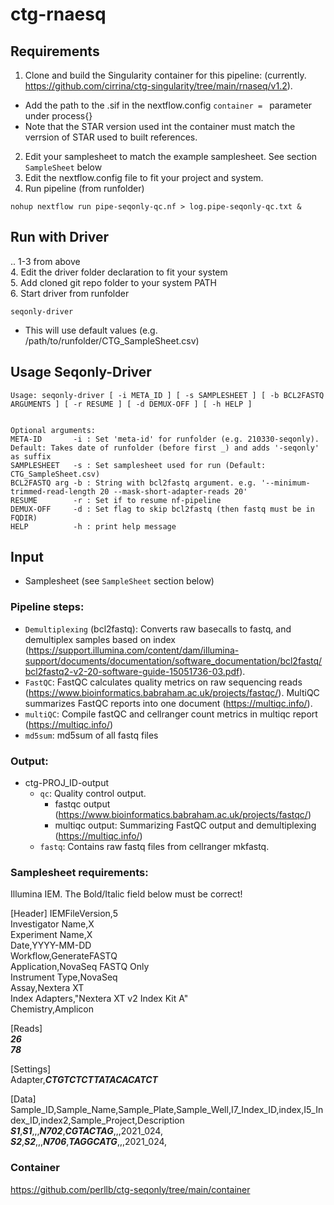 # ctg-rnaesq

## Requirements

1. Clone and build the Singularity container for this pipeline: (currently. https://github.com/cirrina/ctg-singularity/tree/main/rnaseq/v1.2).
  - Add the path to the .sif in the nextflow.config `container = ` parameter under process{}
  - Note that the STAR version used int the container must match the verrsion of STAR used to built references.
2. Edit your samplesheet to match the example samplesheet. See section `SampleSheet` below
3. Edit the nextflow.config file to fit your project and system.
4. Run pipeline (from runfolder)
```
nohup nextflow run pipe-seqonly-qc.nf > log.pipe-seqonly-qc.txt &
```

## Run with Driver
.. 1-3 from above  
4. Edit the driver folder declaration to fit your system  
5. Add cloned git repo folder to your system PATH  
6. Start driver from runfolder  

```
seqonly-driver
```
- This will use default values (e.g. /path/to/runfolder/CTG_SampleSheet.csv)

## Usage Seqonly-Driver
```
Usage: seqonly-driver [ -i META_ID ] [ -s SAMPLESHEET ] [ -b BCL2FASTQ ARGUMENTS ] [ -r RESUME ] [ -d DEMUX-OFF ] [ -h HELP ]


Optional arguments:
META-ID       -i : Set 'meta-id' for runfolder (e.g. 210330-seqonly). Default: Takes date of runfolder (before first _) and adds '-seqonly' as suffix
SAMPLESHEET   -s : Set samplesheet used for run (Default: CTG_SampleSheet.csv)
BCL2FASTQ arg -b : String with bcl2fastq argument. e.g. '--minimum-trimmed-read-length 20 --mask-short-adapter-reads 20'
RESUME        -r : Set if to resume nf-pipeline
DEMUX-OFF     -d : Set flag to skip bcl2fastq (then fastq must be in FQDIR)
HELP          -h : print help message
```

## Input

- Samplesheet (see `SampleSheet` section below)

### Pipeline steps:

* `Demultiplexing` (bcl2fastq): Converts raw basecalls to fastq, and demultiplex samples based on index (https://support.illumina.com/content/dam/illumina-support/documents/documentation/software_documentation/bcl2fastq/bcl2fastq2-v2-20-software-guide-15051736-03.pdf).
* `FastQC`: FastQC calculates quality metrics on raw sequencing reads (https://www.bioinformatics.babraham.ac.uk/projects/fastqc/). MultiQC summarizes FastQC reports into one document (https://multiqc.info/).
* `multiQC`: Compile fastQC and cellranger count metrics in multiqc report (https://multiqc.info/)
* `md5sum`: md5sum of all fastq files


### Output:
* ctg-PROJ_ID-output
    * `qc`: Quality control output.
        * fastqc output (https://www.bioinformatics.babraham.ac.uk/projects/fastqc/)
        * multiqc output: Summarizing FastQC output and demultiplexing (https://multiqc.info/)
    * `fastq`: Contains raw fastq files from cellranger mkfastq.


### Samplesheet requirements:

Illumina IEM. The Bold/Italic field below must be correct!

[Header]
IEMFileVersion,5  
Investigator Name,X  
Experiment Name,X  
Date,YYYY-MM-DD  
Workflow,GenerateFASTQ  
Application,NovaSeq FASTQ Only  
Instrument Type,NovaSeq  
Assay,Nextera XT  
Index Adapters,"Nextera XT v2 Index Kit A"  
Chemistry,Amplicon  

[Reads]  
***26***  
***78***  

[Settings]  
Adapter,***CTGTCTCTTATACACATCT***  

[Data]  
Sample_ID,Sample_Name,Sample_Plate,Sample_Well,I7_Index_ID,index,I5_Index_ID,index2,Sample_Project,Description  
***S1***,***S1***,,,***N702***,***CGTACTAG***,,,2021_024,  
***S2***,***S2***,,,***N706***,***TAGGCATG***,,,2021_024,  


### Container  
https://github.com/perllb/ctg-seqonly/tree/main/container  
